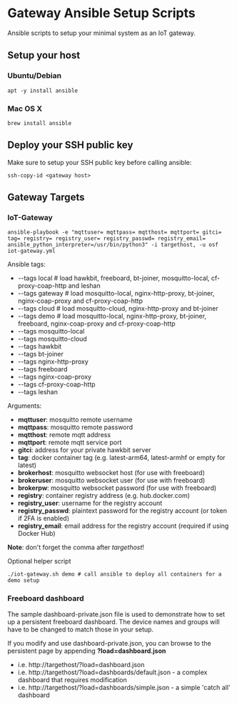 # Gateway Ansible Setup Scripts

Ansible scripts to setup your minimal system as an IoT gateway.

## Setup your host

### Ubuntu/Debian

```
apt -y install ansible
```

### Mac OS X

```
brew install ansible
```

## Deploy your SSH public key

Make sure to setup your SSH public key before calling ansible:

```
ssh-copy-id <gateway host>
```

## Gateway Targets

### IoT-Gateway

```
ansible-playbook -e "mqttuser= mqttpass= mqtthost= mqttport= gitci= tag= registry= registry_user= registry_passwd= registry_email= ansible_python_interpreter=/usr/bin/python3" -i targethost, -u osf iot-gateway.yml
```

Ansible tags:

 - --tags local      # load hawkbit, freeboard, bt-joiner, mosquitto-local, cf-proxy-coap-http and leshan
 - --tags gateway    # load mosquitto-local, nginx-http-proxy, bt-joiner, nginx-coap-proxy and cf-proxy-coap-http
 - --tags cloud      # load mosquitto-cloud, nginx-http-proxy and bt-joiner
 - --tags demo       # load mosquitto-local, nginx-http-proxy, bt-joiner, freeboard, nginx-coap-proxy and cf-proxy-coap-http
 - --tags mosquitto-local
 - --tags mosquitto-cloud
 - --tags hawkbit
 - --tags bt-joiner
 - --tags nginx-http-proxy
 - --tags freeboard
 - --tags nginx-coap-proxy
 - --tags cf-proxy-coap-http
 - --tags leshan

Arguments:

 - **mqttuser**: mosquitto remote username
 - **mqttpass**: mosquitto remote password
 - **mqtthost**: remote mqtt address
 - **mqttport**: remote mqtt service port
 - **gitci**: address for your private hawkbit server
 - **tag**: docker container tag (e.g. latest-arm64, latest-armhf or empty for latest)
 - **brokerhost**: mosquitto websocket host (for use with freeboard)
 - **brokeruser**: mosquitto websocket user (for use with freeboard)
 - **brokerpw**: mosquitto websocket password (for use with freeboard)
 - **registry**: container registry address (e.g. hub.docker.com)
 - **registry_user**: username for the registry account
 - **registry_passwd**: plaintext password for the registry account (or token if 2FA is enabled)
 - **registry_email**: email address for the registry account (required if using Docker Hub)

**Note**: don't forget the comma after *targethost*!

Optional helper script
```
./iot-gateway.sh demo # call ansible to deploy all containers for a demo setup
```

### Freeboard dashboard

The sample dashboard-private.json file is used to demonstrate how to set up a persistent freeboard dashboard.  The device names and groups will have to be changed to match those in your setup.

If you modify and use dashboard-private.json, you can browse to the persistent page by appending **?load=dashboard.json**
 - i.e. http://targethost/?load=dashboard.json
 - i.e. http://targethost/?load=dashboards/default.json - a complex dashboard that requires modification
 - i.e. http://targethost/?load=dashboards/simple.json - a simple 'catch all' dashboard
